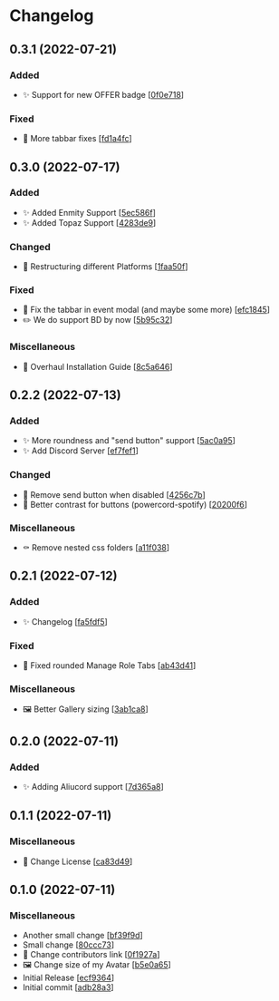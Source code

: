 # Changelog

<a name="0.3.1"></a>
## 0.3.1 (2022-07-21)

### Added

- ✨ Support for new OFFER badge [[0f0e718](https://github.com/lunar-theme/discord/commit/0f0e71802192d6d60655ae312d07f3faec6b3042)]

### Fixed

- 🐛 More tabbar fixes [[fd1a4fc](https://github.com/lunar-theme/discord/commit/fd1a4fcc8132fcb7d290cce0658ec6ad0551b66d)]


<a name="0.3.0"></a>
## 0.3.0 (2022-07-17)

### Added

- ✨ Added Enmity Support [[5ec586f](https://github.com/lunar-theme/discord/commit/5ec586fc62d1a3cda85c140e4dfb35d4ea85f93f)]
- ✨ Added Topaz Support [[4283de9](https://github.com/lunar-theme/discord/commit/4283de922b144fd4415ade3d2802b30c59dac631)]

### Changed

- 🎨 Restructuring different Platforms [[1faa50f](https://github.com/lunar-theme/discord/commit/1faa50fd2aaa23c72894677f6005dcaca0ce0d36)]

### Fixed

- 🐛 Fix the tabbar in event modal (and maybe some more) [[efc1845](https://github.com/lunar-theme/discord/commit/efc184512d9d1499dfbd67829e8b706d5a9e317e)]
- ✏️ We do support BD by now [[5b95c32](https://github.com/lunar-theme/discord/commit/5b95c32db3dad18b8fee0e1e3ab4d9d3549d8b01)]

### Miscellaneous

- 📝 Overhaul Installation Guide [[8c5a646](https://github.com/lunar-theme/discord/commit/8c5a646ce973e3460940f028c67d67d0b13caeea)]


<a name="0.2.2"></a>
## 0.2.2 (2022-07-13)

### Added

- ✨ More roundness and &quot;send button&quot; support [[5ac0a95](https://github.com/lunar-theme/discord/commit/5ac0a9594321c4311f87e4d3ac325297a1b9f7fa)]
- ✨ Add Discord Server [[ef7fef1](https://github.com/lunar-theme/discord/commit/ef7fef15a09e20190a3252fb5946aead1f0db10f)]

### Changed

- 💄 Remove send button when disabled [[4256c7b](https://github.com/lunar-theme/discord/commit/4256c7bfb32795e531eb1e5e5a89abefefdc2c69)]
- 💄 Better contrast for buttons (powercord-spotify) [[20200f6](https://github.com/lunar-theme/discord/commit/20200f60a554ac5c0bd9b1916bbd5bd4b4bf6590)]

### Miscellaneous

- ⚰️ Remove nested css folders [[a11f038](https://github.com/lunar-theme/discord/commit/a11f0387c9548d43bc9bebd560a2fb2e01aa02b6)]


<a name="0.2.1"></a>
## 0.2.1 (2022-07-12)

### Added

- ✨ Changelog [[fa5fdf5](https://github.com/lunar-theme/discord/commit/fa5fdf5cb87d303ad8802e8aa05bd9e003e4532d)]

### Fixed

- 🐛 Fixed rounded Manage Role Tabs [[ab43d41](https://github.com/lunar-theme/discord/commit/ab43d41ccc7bb157c5c1592ffb79e2bdb2e28b7a)]

### Miscellaneous

- 🖼️ Better Gallery sizing [[3ab1ca8](https://github.com/lunar-theme/discord/commit/3ab1ca8e5d9b80345444092c13bde3484d2b1f8b)]


<a name="0.2.0"></a>
## 0.2.0 (2022-07-11)

### Added

- ✨ Adding Aliucord support [[7d365a8](https://github.com/lunar-theme/discord/commit/7d365a83487e50137dc71a972702935b38ff3f89)]


<a name="0.1.1"></a>
## 0.1.1 (2022-07-11)

### Miscellaneous

- 📄 Change License [[ca83d49](https://github.com/lunar-theme/discord/commit/ca83d4957a5aaa27c98763129648ceb06dcdc314)]


<a name="0.1.0"></a>
## 0.1.0 (2022-07-11)

### Miscellaneous

- Another small change [[bf39f9d](https://github.com/lunar-theme/discord/commit/bf39f9d7b38bf59c82d2cf35fa4148d347ecb5f8)]
- Small change [[80ccc73](https://github.com/lunar-theme/discord/commit/80ccc73c7b58ff92e4ba82a1b1aaca6b68d63bf1)]
- 🔗 Change contributors link [[0f1927a](https://github.com/lunar-theme/discord/commit/0f1927a91194efeb1f8e7ab467a1721594034974)]
- 🖼️ Change size of my Avatar [[b5e0a65](https://github.com/lunar-theme/discord/commit/b5e0a65a4646edfde3d81b5191c292967dc5dd15)]
-  Initial Release [[ecf9364](https://github.com/lunar-theme/discord/commit/ecf9364201b9c01bb9ae6493273d1d6fb7854915)]
-  Initial commit [[adb28a3](https://github.com/lunar-theme/discord/commit/adb28a38aef896ca1c5ad15c37e3f92ff3486854)]


